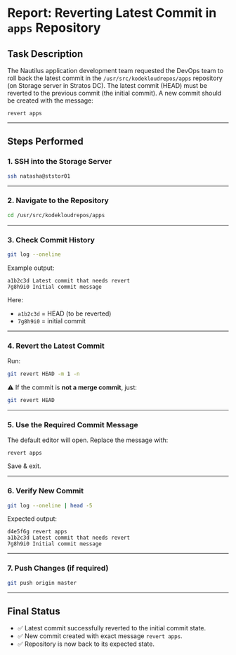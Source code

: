 # Report: Reverting Latest Commit in `apps` Repository

## Task Description

The Nautilus application development team requested the DevOps team to roll back the latest commit in the `/usr/src/kodekloudrepos/apps` repository (on Storage server in Stratos DC). The latest commit (HEAD) must be reverted to the previous commit (the initial commit). A new commit should be created with the message:

```
revert apps
```

---

## Steps Performed

### 1. SSH into the Storage Server

```bash
ssh natasha@ststor01
```

---

### 2. Navigate to the Repository

```bash
cd /usr/src/kodekloudrepos/apps
```

---

### 3. Check Commit History

```bash
git log --oneline
```

Example output:

```
a1b2c3d Latest commit that needs revert
7g8h9i0 Initial commit message
```

Here:

* `a1b2c3d` = HEAD (to be reverted)
* `7g8h9i0` = initial commit

---

### 4. Revert the Latest Commit

Run:

```bash
git revert HEAD -m 1 -n
```

⚠️ If the commit is **not a merge commit**, just:

```bash
git revert HEAD
```

---

### 5. Use the Required Commit Message

The default editor will open. Replace the message with:

```
revert apps
```

Save & exit.

---

### 6. Verify New Commit

```bash
git log --oneline | head -5
```

Expected output:

```
d4e5f6g revert apps
a1b2c3d Latest commit that needs revert
7g8h9i0 Initial commit message
```

---

### 7. Push Changes (if required)

```bash
git push origin master
```

---

## Final Status

* ✅ Latest commit successfully reverted to the initial commit state.
* ✅ New commit created with exact message `revert apps`.
* ✅ Repository is now back to its expected state.
